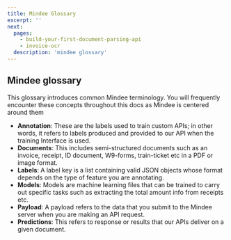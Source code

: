 ```yaml
---
title: Mindee Glossary
excerpt: ''
next:
  pages:
    - build-your-first-document-parsing-api
    - invoice-ocr
  description: 'mindee glossary'
---
```

## Mindee glossary
This glossary introduces common Mindee terminology. You will frequently encounter these concepts throughout this docs as Mindee is centered around them

- **Annotation**: These are the labels used to train custom APIs; in other words, it refers to labels produced and provided to our API when the training Interface is used.
- **Documents**: This includes semi-structured documents such as an invoice, receipt, ID document, W9-forms, train-ticket etc in a PDF or image format.
- **Labels**: A label key is a list containing valid JSON objects whose format depends on the type of feature you are annotating. 
- **Models**: Models are machine learning files that can be trained to carry out specific tasks such as extracting the total amount info from receipts etc.
- **Payload**: A payload refers to the data that you submit to the Mindee server when you are making an API request.
- **Predictions**: This refers to response or results that our APIs deliver on a given document.

